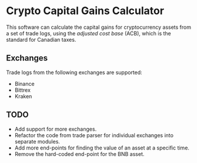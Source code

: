 # Crypto Capital Gains Calculator

This software can calculate the capital gains for cryptocurrency assets from a set of trade logs,
using the *adjusted cost base* (ACB), which is the standard for Canadian taxes.

## Exchanges

Trade logs from the following exchanges are supported:
- Binance
- Bittrex
- Kraken

## TODO

- Add support for more exchanges.
- Refactor the code from trade parser for individual exchanges into separate modules.
- Add more end-points for finding the value of an asset at a specific time.
- Remove the hard-coded end-point for the BNB asset.
